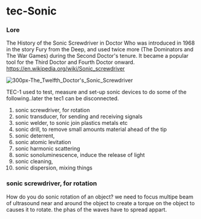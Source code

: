 # tec-Sonic

### Lore
The History of the Sonic Screwdriver in Doctor Who was introduced in 1968 in the story Fury from the Deep, and used twice more (The Dominators and The War Games) during the Second Doctor's tenure. It became a popular tool for the Third Doctor and Fourth Doctor onward. https://en.wikipedia.org/wiki/Sonic_screwdriver

![300px-The_Twelfth_Doctor's_Sonic_Screwdriver](https://user-images.githubusercontent.com/58069246/169822492-68634399-dac3-4b77-9a22-db388b9acc2f.jpg)


TEC-1 used to test, measure and set-up sonic devices to do some of the following..later the tec1 can be disconnected.

1. sonic screwdriver, for rotation
2. sonic transducer, for sending and receiving signals
3. sonic welder, to sonic join plastics metals etc
4. sonic drill, to remove small amounts material ahead of the tip
5. sonic deterrent, 
6. sonic atomic levitation
7. sonic harmonic scattering
8. sonic sonoluminescence, induce the release of light
9. sonic cleaning, 
10. sonic dispersion, mixing things 


### sonic screwdriver, for rotation

How do you do sonic rotation of an object? we need to focus multipe beam of ultrasound near and around the object to create a torque on the object to causes it to rotate. the phas of the waves have to spread appart.
